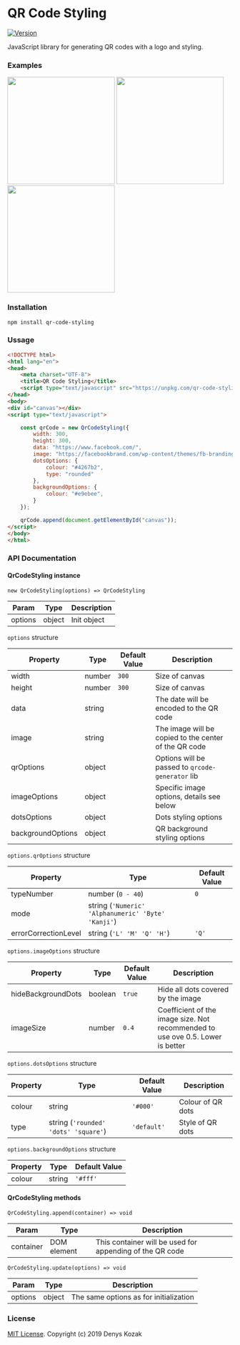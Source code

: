 # QR Code Styling
[![Version](https://img.shields.io/npm/v/qr-code-styling.svg)](https://www.npmjs.org/package/qr-code-styling)

JavaScript library for generating QR codes with a logo and styling.

### Examples
<p float="left">
<img style="display:inline-block" src="https://raw.githubusercontent.com/kozakdenys/qr-code-styling/master/app/assets/facebook_example.png" width="240" />
<img style="display:inline-block" src="https://raw.githubusercontent.com/kozakdenys/qr-code-styling/master/app/assets/instagram_example.png" width="240" />
<img style="display:inline-block" src="https://raw.githubusercontent.com/kozakdenys/qr-code-styling/master/app/assets/telegram_example.png" width="240" />
</p>

### Installation

```
npm install qr-code-styling
```

### Ussage

```HTML
<!DOCTYPE html>
<html lang="en">
<head>
    <meta charset="UTF-8">
    <title>QR Code Styling</title>
    <script type="text/javascript" src="https://unpkg.com/qr-code-styling/lib/qr-code-styling.js"></script>
</head>
<body>
<div id="canvas"></div>
<script type="text/javascript">

    const qrCode = new QrCodeStyling({
        width: 300,
        height: 300,
        data: "https://www.facebook.com/",
        image: "https://facebookbrand.com/wp-content/themes/fb-branding/assets/images/fb-logo.png?v2",
        dotsOptions: {
            colour: "#4267b2",
            type: "rounded"
        },
        backgroundOptions: {
            colour: "#e9ebee",
        }
    });

    qrCode.append(document.getElementById("canvas"));
</script>
</body>
</html>
```

### API Documentation

#### QrCodeStyling instance
`new QrCodeStyling(options) => QrCodeStyling`

Param  |Type  |Description
-------|------|------------
options|object|Init object

`options` structure

Property         |Type  |Default Value|Description
-----------------|------|-------------|-----------------------------------------------------
width            |number|`300`        |Size of canvas
height           |number|`300`        |Size of canvas
data             |string|             |The date will be encoded to the QR code
image            |string|             |The image will be copied to the center of the QR code
qrOptions        |object|             |Options will be passed to `qrcode-generator` lib
imageOptions     |object|             |Specific image options, details see below
dotsOptions      |object|             |Dots styling options
backgroundOptions|object|             |QR background styling options

`options.qrOptions` structure

Property            |Type                                              |Default Value
--------------------|--------------------------------------------------|-------------
typeNumber          |number (`0 - 40`)                                 |`0`
mode                |string (`'Numeric' 'Alphanumeric' 'Byte' 'Kanji'`)|
errorCorrectionLevel|string (`'L' 'M' 'Q' 'H'`)                        |`'Q'`

`options.imageOptions` structure

Property          |Type   |Default Value|Description
------------------|-------|-------------|------------------------------------------------------------------------------
hideBackgroundDots|boolean|`true`       |Hide all dots covered by the image
imageSize         |number |`0.4`        |Coefficient of the image size. Not recommended to use ove 0.5. Lower is better

`options.dotsOptions` structure

Property|Type                                |Default Value|Description
--------|------------------------------------|-------------|-----------------
colour  |string                              |`'#000'`     |Colour of QR dots
type    |string (`'rounded' 'dots' 'square'`)|`'default'`  |Style of QR dots

`options.backgroundOptions` structure

Property|Type  |Default Value
--------|------|-------------
colour  |string|`'#fff'`

#### QrCodeStyling methods
`QrCodeStyling.append(container) => void`

Param    |Type       |Description
---------|-----------|-----------
container|DOM element|This container will be used for appending of the QR code

`QrCodeStyling.update(options) => void`

Param  |Type  |Description
-------|------|--------------------------------------
options|object|The same options as for initialization

### License

[MIT License](https://raw.githubusercontent.com/kozakdenys/qr-code-styling/master/LICENSE). Copyright (c) 2019 Denys Kozak

